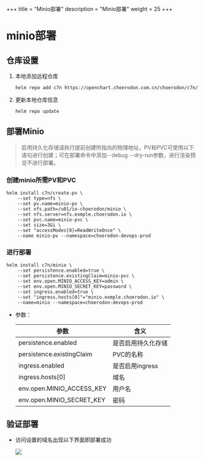 +++
title = "Minio部署"
description = "Minio部署"
weight = 25
+++

# minio部署

## 仓库设置

1. 本地添加远程仓库

    ```
    helm repo add c7n https://openchart.choerodon.com.cn/choerodon/c7n/
    ```
1. 更新本地仓库信息

    ```
    helm repo update 
    ```

## 部署Minio

<blockquote class="note">
启用持久化存储请执行提前创建所指向的物理地址，PV和PVC可使用以下语句进行创建；可在部署命令中添加--debug --dry-run参数，进行渲染预览不进行部署。
</blockquote>

### 创建minio所需PV和PVC

```shell
helm install c7n/create-pv \
    --set type=nfs \
    --set pv.name=minio-pv \
    --set nfs.path=/u01/io-choerodon/minio \
    --set nfs.server=nfs.exmple.choerodon.io \
    --set pvc.name=minio-pvc \
    --set size=3Gi \
    --set "accessModes[0]=ReadWriteOnce" \
    --name minio-pv --namespace=choerodon-devops-prod
```

### 进行部署

```shell
helm install c7n/minio \
    --set persistence.enabled=true \
    --set persistence.existingClaim=minio-pvc \
    --set env.open.MINIO_ACCESS_KEY=admin \
    --set env.open.MINIO_SECRET_KEY=password \
    --set ingress.enabled=true \
    --set "ingress.hosts[0]"="minio.exmple.choerodon.io" \
    --name=minio --namespace=choerodon-devops-prod
```

- 参数：

    参数 | 含义 
    --- |  --- 
    persistence.enabled|是否启用持久化存储
    persistence.existingClaim|PVC的名称
    ingress.enabled|是否启用ingress
    ingress.hosts[0]|域名
    env.open.MINIO_ACCESS_KEY|用户名
    env.open.MINIO_SECRET_KEY|密码

## 验证部署

- 访问设置的域名出现以下界面即部署成功

    ![](/docs/installation-configuration/image/minio.png)